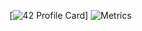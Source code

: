 [![42 Profile Card](https://1337-readme.vercel.app/api/profile?cursus=42cursus&email=hide&leet_logo=hide&login=ysonmez)]
 ![Metrics](https://github.com/yavuzsonmez/yavuzsonmez/blob/main/github-metrics.svg)
